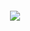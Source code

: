 <h5 align="center"><img src="https://miro.medium.com/v2/resize:fit:640/format:webp/1*ln3WCrAhqC7QT4TwXkc9Aw.png"/></h5>        
